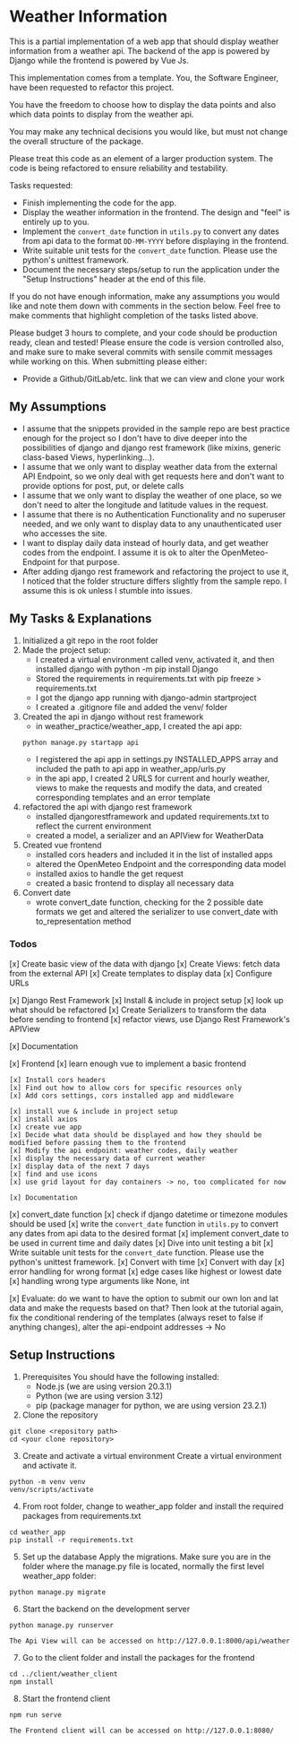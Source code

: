 
# Weather Information

This is a partial implementation of a web app that should display weather information from a weather api. The backend of the app is powered by Django while the frontend is powered by Vue Js.

This implementation comes from a template. You, the Software Engineer, have been requested to refactor this project.

You have the freedom to choose how to display the data points and also which data points to display from the weather api.

You may make any technical decisions you would like, but must not change the overall structure of the package.

Please treat this code as an element of a larger production system. The code is being refactored to ensure reliability and testability.

Tasks requested:

- Finish implementing the code for the app.
- Display the weather information in the frontend. The design and "feel" is entirely up to you.
- Implement the `convert_date` function in `utils.py` to convert any dates from api data to the format `DD-MM-YYYY` before displaying in the frontend.
- Write suitable unit tests for the `convert_date` function. Please use the python's unittest framework.
- Document the necessary steps/setup to run the application under the "Setup Instructions" header at the end of this file.

If you do not have enough information, make any assumptions you would like and note them down with comments in the section below. Feel free to make comments that highlight completion of the tasks listed above.

Please budget 3 hours to complete, and your code should be production ready, clean and tested! Please ensure the code is version controlled also, and make sure to make several commits with sensile commit messages while working on this. When submitting please either:
- Provide a Github/GitLab/etc. link that we can view and clone your work

## My Assumptions
- I assume that the snippets provided in the sample repo are best practice enough for the project so I don't have to dive deeper into the possibilities of django and django rest framework (like mixins, generic class-based Views, hyperlinking...).
- I assume that we only want to display weather data from the external API Endpoint, so we only deal with get requests here and don't want to provide options for post, put, or delete calls
- I assume that we only want to display the weather of one place, so we don't need to alter the longitude and latitude values in the request.
- I assume that there is no Authentication Functionality and no superuser needed, and we only want to display data to any unauthenticated user who accesses the site.
- I want to display daily data instead of hourly data, and get weather codes from the endpoint. I assume it is ok to alter the OpenMeteo-Endpoint for that purpose.
- After adding django rest framework and refactoring the project to use it, I noticed that the folder structure differs slightly from the sample repo. I assume this is ok unless I stumble into issues.

## My Tasks & Explanations
1. Initialized a git repo in the root folder
2. Made the project setup:
    - I created a virtual environment called venv, activated it, and then installed django with python -m pip install Django
    - Stored the requirements in requirements.txt with pip freeze > requirements.txt
    - I got the django app running with django-admin startproject
    - I created a .gitignore file and added the venv/ folder
3. Created the api in django without rest framework
	- in weather_practice/weather_app, I created the api app:
	```
	python manage.py startapp api
	```
	- I registered the api app in settings.py INSTALLED_APPS array and included the path to api app in weather_app/urls.py
	- in the api app, I created 2 URLS for current and hourly weather, views to make the requests and modify the data, and created corresponding templates and an error template
4. refactored the api with django rest framework
	- installed djangorestframework and updated requirements.txt to reflect the current environment
	- created a model, a serializer and an APIView for WeatherData
5. Created vue frontend
	- installed cors headers and included it in the list of installed apps
	- altered the OpenMeteo Endpoint and the corresponding data model
	- installed axios to handle the get request
	- created a basic frontend to display all necessary data
6. Convert date
	- wrote convert_date function, checking for the 2 possible date formats we get and altered the serializer to use convert_date with to_representation method


### Todos
[x] Create basic view of the data with django
	[x] Create Views: fetch data from the external API
	[x] Create templates to display data
	[x] Configure URLs

[x] Django Rest Framework
	[x] Install & include in project setup
	[x] look up what should be refactored
	[x] Create Serializers to transform the data before sending to frontend
	[x] refactor views, use Django Rest Framework's APIView

[x] Documentation

[x] Frontend
	[x] learn enough vue to implement a basic frontend
	
	[x] Install cors headers
	[x] Find out how to allow cors for specific resources only
	[x] Add cors settings, cors installed app and middleware

	[x] install vue & include in project setup
	[x] install axios
	[x] create vue app
	[x] Decide what data should be displayed and how they should be modified before passing them to the frontend
	[x] Modify the api endpoint: weather codes, daily weather
	[x] display the necessary data of current weather
	[x] display data of the next 7 days
	[x] find and use icons
	[x] use grid layout for day containers -> no, too complicated for now

	[x] Documentation
	

[x] convert_date function
	[x] check if django datetime or timezone modules should be used
	[x] write the `convert_date` function in `utils.py` to convert any dates from api data to the desired format
	[x] implement convert_date to be used in current time and daily dates
	[x] Dive into unit testing a bit
	[x] Write suitable unit tests for the `convert_date` function. Please use the python's unittest framework.
		[x] Convert with time
		[x] Convert with day
		[x] error handling for wrong format
		[x] edge cases like highest or lowest date
		[x] handling wrong type arguments like None, int

[x] Evaluate: do we want to have the option to submit our own lon and lat data and make the requests based on that? Then look at the tutorial again, fix the conditional rendering of the templates (always reset to false if anything changes), alter the api-endpoint addresses -> No

## Setup Instructions 
1. Prerequisites
	You should have the following installed:
	- Node.js (we are using version 20.3.1)
	- Python (we are using version 3.12)
	- pip (package manager for python, we are using version 23.2.1)
2. Clone the repository
```
git clone <repository path>
cd <your clone repository>
```
3. Create and activate a virtual environment
	Create a virtual environment and activate it.
```
python -m venv venv
venv/scripts/activate
```
4. From root folder, change to weather_app folder and install the required packages from requirements.txt
```
cd weather_app
pip install -r requirements.txt
```
5. Set up the database
	Apply the migrations. Make sure you are in the folder where the manage.py file is located, normally the first level weather_app folder:
```
python manage.py migrate
```
6. Start the backend on the development server
```
python manage.py runserver
```
	The Api View will can be accessed on http://127.0.0.1:8000/api/weather
7. Go to the client folder and install the packages for the frontend
```
cd ../client/weather_client
npm install
```
8. Start the frontend client
```
npm run serve
```
	The Frontend client will can be accessed on http://127.0.0.1:8080/

